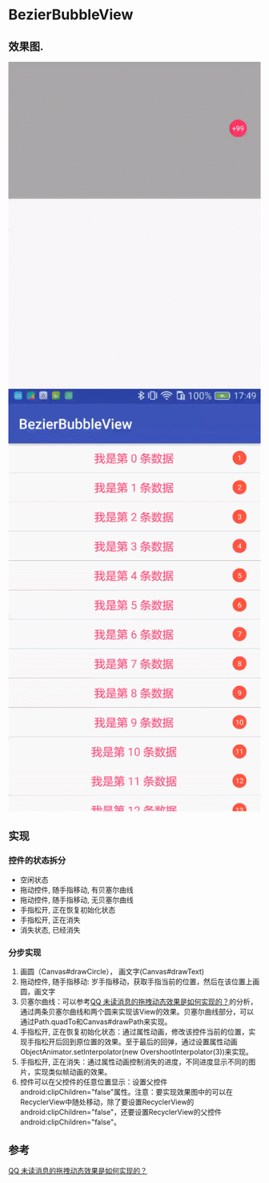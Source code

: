 # BezierBubbleView

## 效果图.

![](https://raw.githubusercontent.com/houtrry/BezierBubbleView/master/img/bubble.gif)
![](https://raw.githubusercontent.com/houtrry/BezierBubbleView/master/img/gif1.gif)

## 实现
### 控件的状态拆分
* 空闲状态
* 拖动控件, 随手指移动, 有贝塞尔曲线
* 拖动控件, 随手指移动, 无贝塞尔曲线
* 手指松开, 正在恢复初始化状态
* 手指松开, 正在消失
* 消失状态, 已经消失

### 分步实现
1. 画圆（Canvas#drawCircle）， 画文字(Canvas#drawText)
2. 拖动控件, 随手指移动: 岁手指移动，获取手指当前的位置，然后在该位置上画圆，画文字
3. 贝塞尔曲线：可以参考[QQ 未读消息的拖拽动态效果是如何实现的？](https://www.zhihu.com/question/37231903)的分析，通过两条贝塞尔曲线和两个圆来实现该View的效果。贝塞尔曲线部分，可以通过Path.quadTo和Canvas#drawPath来实现。
4. 手指松开, 正在恢复初始化状态：通过属性动画，修改该控件当前的位置，实现手指松开后回到原位置的效果。至于最后的回弹，通过设置属性动画ObjectAnimator.setInterpolator(new OvershootInterpolator(3))来实现。
5. 手指松开, 正在消失：通过属性动画控制消失的进度，不同进度显示不同的图片，实现类似帧动画的效果。
6. 控件可以在父控件的任意位置显示：设置父控件android:clipChildren="false"属性。注意：要实现效果图中的可以在RecyclerView中随处移动，除了要设置RecyclerView的android:clipChildren="false"，还要设置RecyclerView的父控件android:clipChildren="false"。

## 参考
[QQ 未读消息的拖拽动态效果是如何实现的？](https://www.zhihu.com/question/37231903)